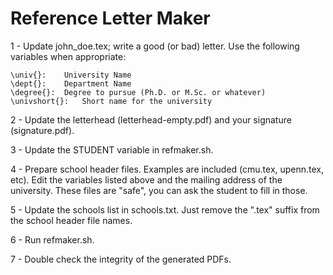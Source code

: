 Reference Letter Maker
======================

1 - Update john_doe.tex; write a good (or bad) letter. Use the following variables when appropriate:

	\univ{}:	University Name
	\dept{}:	Department Name
	\degree{}:	Degree to pursue (Ph.D. or M.Sc. or whatever)
	\univshort{}:	Short name for the university

2 - Update the letterhead (letterhead-empty.pdf) and your signature (signature.pdf).

3 - Update the STUDENT variable in refmaker.sh.

4 - Prepare school header files. Examples are included (cmu.tex, upenn.tex, etc). Edit the variables listed above and the mailing address of the university. These files are "safe", you can ask the student to fill in those.

5 - Update the schools list in schools.txt. Just remove the ".tex" suffix from the school header file names.

6 - Run refmaker.sh.

7 - Double check the integrity of the generated PDFs.
